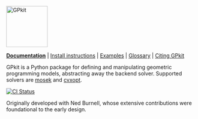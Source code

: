 [<img src="http://gpkit.rtfd.org/en/latest/_images/gplogo.png" width=110 alt="GPkit" />](http://gpkit.readthedocs.org/)

**[Documentation](http://gpkit.readthedocs.org/)** | [Install instructions](http://gpkit.readthedocs.org/en/latest/installation.html) | [Examples](http://gpkit.readthedocs.org/en/latest/examples.html) | [Glossary](https://gpkit.readthedocs.io/en/latest/autodoc/gpkit.html) | [Citing GPkit](http://gpkit.readthedocs.org/en/latest/citinggpkit.html)

GPkit is a Python package for defining and manipulating
geometric programming models,
abstracting away the backend solver.
Supported solvers are
[mosek](http://mosek.com)
and [cvxopt](http://cvxopt.org/).

[![CI Status](https://github.com/whoburg/gpkit/actions/workflows/tests.yml/badge.svg)](https://github.com/whoburg/gpkit/actions/workflows/tests.yml)

Originally developed with Ned Burnell, whose extensive contributions were foundational to the early design.
